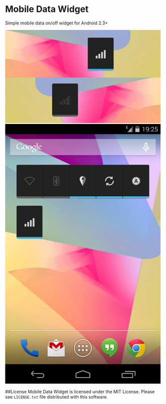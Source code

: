 Mobile Data Widget
==================

Simple mobile data on/off widget for Android 2.3+

<img src="https://raw.githubusercontent.com/telmomarques/mobile-data-widget/master/screenshot_2.png" width="500px" />
<img src="https://raw.githubusercontent.com/telmomarques/mobile-data-widget/master/screenshot_1.png" width="500px" />

##License
Mobile Data Widget is licensed under the MIT License. Please see `LICENSE.txt` file distributed with this software.
